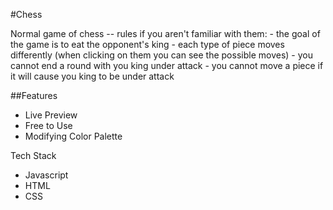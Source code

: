 #Chess

Normal game of chess
-- rules if you aren't familiar with them:
    - the goal of the game is to eat the opponent's king
    - each type of piece moves differently (when clicking on them you can see the possible moves)
    - you cannot end a round with you king under attack
    - you cannot move a piece if it will cause you king to be under attack

##Features
- Live Preview
- Free to Use
- Modifying Color Palette

Tech Stack
- Javascript
- HTML
- CSS